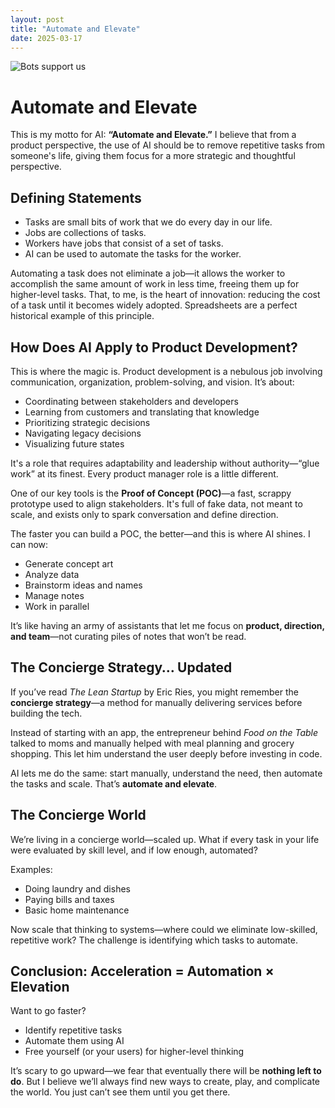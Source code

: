```yaml
---
layout: post
title: "Automate and Elevate"
date: 2025-03-17
---
```

![Bots support us](/assets/images/automate-and-elevate/ladder_bots.png)

# Automate and Elevate

This is my motto for AI: **“Automate and Elevate.”** I believe that from a product perspective, the use of AI should be to remove repetitive tasks from someone's life, giving them focus for a more strategic and thoughtful perspective.

## Defining Statements

- Tasks are small bits of work that we do every day in our life.  
- Jobs are collections of tasks.  
- Workers have jobs that consist of a set of tasks.  
- AI can be used to automate the tasks for the worker.  

Automating a task does not eliminate a job—it allows the worker to accomplish the same amount of work in less time, freeing them up for higher-level tasks. That, to me, is the heart of innovation: reducing the cost of a task until it becomes widely adopted. Spreadsheets are a perfect historical example of this principle.

## How Does AI Apply to Product Development?

This is where the magic is. Product development is a nebulous job involving communication, organization, problem-solving, and vision. It’s about:

- Coordinating between stakeholders and developers  
- Learning from customers and translating that knowledge  
- Prioritizing strategic decisions  
- Navigating legacy decisions  
- Visualizing future states

It's a role that requires adaptability and leadership without authority—“glue work” at its finest. Every product manager role is a little different.

One of our key tools is the **Proof of Concept (POC)**—a fast, scrappy prototype used to align stakeholders. It's full of fake data, not meant to scale, and exists only to spark conversation and define direction.

The faster you can build a POC, the better—and this is where AI shines. I can now:

- Generate concept art  
- Analyze data  
- Brainstorm ideas and names  
- Manage notes  
- Work in parallel

It’s like having an army of assistants that let me focus on **product, direction, and team**—not curating piles of notes that won’t be read.

## The Concierge Strategy… Updated

If you’ve read *The Lean Startup* by Eric Ries, you might remember the **concierge strategy**—a method for manually delivering services before building the tech.

Instead of starting with an app, the entrepreneur behind *Food on the Table* talked to moms and manually helped with meal planning and grocery shopping. This let him understand the user deeply before investing in code.

AI lets me do the same: start manually, understand the need, then automate the tasks and scale. That’s **automate and elevate**.

## The Concierge World

We’re living in a concierge world—scaled up. What if every task in your life were evaluated by skill level, and if low enough, automated?

Examples:

- Doing laundry and dishes  
- Paying bills and taxes  
- Basic home maintenance  

Now scale that thinking to systems—where could we eliminate low-skilled, repetitive work? The challenge is identifying which tasks to automate.

## Conclusion: Acceleration = Automation × Elevation

Want to go faster?

- Identify repetitive tasks  
- Automate them using AI  
- Free yourself (or your users) for higher-level thinking  

It’s scary to go upward—we fear that eventually there will be **nothing left to do**. But I believe we’ll always find new ways to create, play, and complicate the world. You just can’t see them until you get there.
